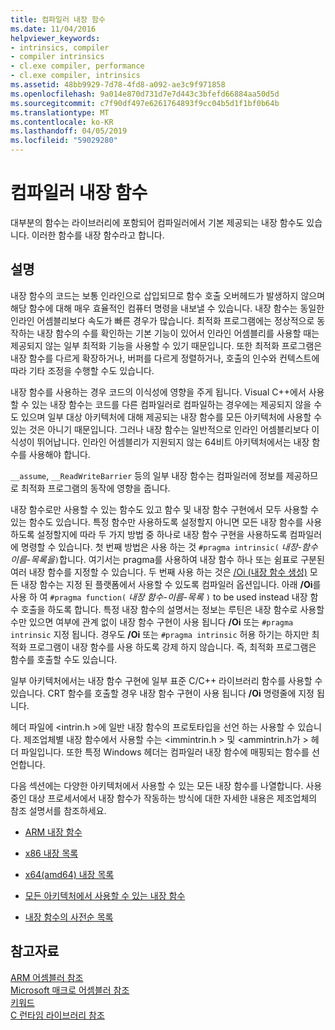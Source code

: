 ```yaml
---
title: 컴파일러 내장 함수
ms.date: 11/04/2016
helpviewer_keywords:
- intrinsics, compiler
- compiler intrinsics
- cl.exe compiler, performance
- cl.exe compiler, intrinsics
ms.assetid: 48bb9929-7d78-4fd8-a092-ae3c9f971858
ms.openlocfilehash: 9a014e870d731d7e7d443c3bfefd66884aa50d5d
ms.sourcegitcommit: c7f90df497e6261764893f9cc04b5d1f1bf0b64b
ms.translationtype: MT
ms.contentlocale: ko-KR
ms.lasthandoff: 04/05/2019
ms.locfileid: "59029280"
---
```

# <a name="compiler-intrinsics"></a>컴파일러 내장 함수

대부분의 함수는 라이브러리에 포함되어 컴파일러에서 기본 제공되는 내장 함수도 있습니다. 이러한 함수를 내장 함수라고 합니다.

## <a name="remarks"></a>설명

내장 함수의 코드는 보통 인라인으로 삽입되므로 함수 호출 오버헤드가 발생하지 않으며 해당 함수에 대해 매우 효율적인 컴퓨터 명령을 내보낼 수 있습니다. 내장 함수는 동일한 인라인 어셈블리보다 속도가 빠른 경우가 많습니다. 최적화 프로그램에는 정상적으로 동작하는 내장 함수의 수를 확인하는 기본 기능이 있어서 인라인 어셈블리를 사용할 때는 제공되지 않는 일부 최적화 기능을 사용할 수 있기 때문입니다. 또한 최적화 프로그램은 내장 함수를 다르게 확장하거나, 버퍼를 다르게 정렬하거나, 호출의 인수와 컨텍스트에 따라 기타 조정을 수행할 수도 있습니다.

내장 함수를 사용하는 경우 코드의 이식성에 영향을 주게 됩니다. Visual C++에서 사용할 수 있는 내장 함수는 코드를 다른 컴파일러로 컴파일하는 경우에는 제공되지 않을 수도 있으며 일부 대상 아키텍처에 대해 제공되는 내장 함수를 모든 아키텍처에 사용할 수 있는 것은 아니기 때문입니다. 그러나 내장 함수는 일반적으로 인라인 어셈블리보다 이식성이 뛰어납니다. 인라인 어셈블리가 지원되지 않는 64비트 아키텍처에서는 내장 함수를 사용해야 합니다.

`__assume`, `__ReadWriteBarrier` 등의 일부 내장 함수는 컴파일러에 정보를 제공하므로 최적화 프로그램의 동작에 영향을 줍니다.

내장 함수로만 사용할 수 있는 함수도 있고 함수 및 내장 함수 구현에서 모두 사용할 수 있는 함수도 있습니다. 특정 함수만 사용하도록 설정할지 아니면 모든 내장 함수를 사용하도록 설정할지에 따라 두 가지 방법 중 하나로 내장 함수 구현을 사용하도록 컴파일러에 명령할 수 있습니다. 첫 번째 방법은 사용 하는 것 `#pragma intrinsic(` *내장-함수 이름-목록을*`)`합니다. 여기서는 pragma를 사용하여 내장 함수 하나 또는 쉼표로 구분된 여러 내장 함수를 지정할 수 있습니다. 두 번째 사용 하는 것은 [/Oi (내장 함수 생성)](../build/reference/oi-generate-intrinsic-functions.md) 모든 내장 함수는 지정 된 플랫폼에서 사용할 수 있도록 컴파일러 옵션입니다. 아래 **/Oi**를 사용 하 여 `#pragma function(` *내장 함수-이름-목록* `)` to be used instead 내장 함수 호출을 하도록 합니다. 특정 내장 함수의 설명서는 정보는 루틴은 내장 함수로 사용할 수만 있으면 여부에 관계 없이 내장 함수 구현이 사용 됩니다 **/Oi** 또는 `#pragma intrinsic` 지정 됩니다. 경우도 **/Oi** 또는 `#pragma intrinsic` 허용 하기는 하지만 최적화 프로그램이 내장 함수를 사용 하도록 강제 하지 않습니다. 즉, 최적화 프로그램은 함수를 호출할 수도 있습니다.

일부 아키텍처에서는 내장 함수 구현에 일부 표준 C/C++ 라이브러리 함수를 사용할 수 있습니다. CRT 함수를 호출할 경우 내장 함수 구현이 사용 됩니다 **/Oi** 명령줄에 지정 됩니다.

헤더 파일에 \<intrin.h >에 일반 내장 함수의 프로토타입을 선언 하는 사용할 수 있습니다. 제조업체별 내장 함수에서 사용할 수는 \<immintrin.h > 및 \<ammintrin.h가 > 헤더 파일입니다. 또한 특정 Windows 헤더는 컴파일러 내장 함수에 매핑되는 함수를 선언합니다.

다음 섹션에는 다양한 아키텍처에서 사용할 수 있는 모든 내장 함수를 나열합니다. 사용 중인 대상 프로세서에서 내장 함수가 작동하는 방식에 대한 자세한 내용은 제조업체의 참조 설명서를 참조하세요.

- [ARM 내장 함수](../intrinsics/arm-intrinsics.md)

- [x86 내장 목록](../intrinsics/x86-intrinsics-list.md)

- [x64(amd64) 내장 목록](../intrinsics/x64-amd64-intrinsics-list.md)

- [모든 아키텍처에서 사용할 수 있는 내장 함수](../intrinsics/intrinsics-available-on-all-architectures.md)

- [내장 함수의 사전순 목록](../intrinsics/alphabetical-listing-of-intrinsic-functions.md)

## <a name="see-also"></a>참고자료

[ARM 어셈블러 참조](../assembler/arm/arm-assembler-reference.md)<br/>
[Microsoft 매크로 어셈블러 참조](../assembler/masm/microsoft-macro-assembler-reference.md)<br/>
[키워드](../cpp/keywords-cpp.md)<br/>
[C 런타임 라이브러리 참조](../c-runtime-library/c-run-time-library-reference.md)